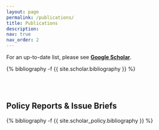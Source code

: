 ```yaml
---
layout: page
permalink: /publications/
title: Publications
description:
nav: true
nav_order: 2
---
```

<!-- _pages/publications.md -->
<div class="publications">

For an up-to-date list, please see <b><a href="https://scholar.google.com/citations?user=MbBntPgAAAAJ&view_op=list_works&sortby=pubdate" target="_blank">Google Scholar</a></b>.

{% bibliography -f {{ site.scholar.bibliography }} %}

<br>
<br>
<h2>Policy Reports & Issue Briefs</h2>

{% bibliography -f {{ site.scholar_policy.bibliography }} %}

</div>
